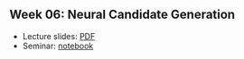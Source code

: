 ## Week 06: Neural Candidate Generation
- Lecture slides: [PDF](lecture.pdf)
- Seminar: [notebook](practice.ipynb)

